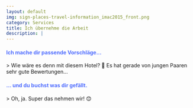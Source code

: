 ```yaml
---
layout: default
img: sign-places-travel-information_imac2015_front.png
category: Services
title: Ich übernehme die Arbeit
description: |
---
```


<h4 style="color: #526FFF">Ich mache dir passende Vorschläge... <i class="fa fa-bed fa-lg" aria-hidden="true"></i></h4>
> Wie wäre es denn mit diesem Hotel? 🌴 Es hat gerade von jungen Paaren sehr gute Bewertungen...


<h4 style="color: #526FFF"><i class="fa fa-credit-card fa-2x" aria-hidden="true"></i>   ... und du buchst was dir gefällt. </h4>
> Oh, ja. Super das nehmen wir! 😊